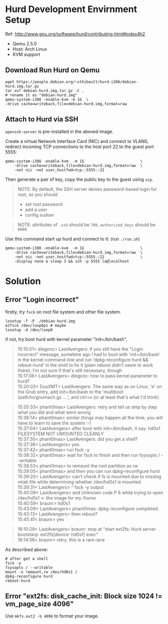 Hurd Development Envirnment Setup
=================================

Ref: http://www.gnu.org/software/hurd/contributing.html#index4h2

- Qemu 2.5.0
- Host: Arch Linux
- KVM support

## Download Run Hurd on Qemu

    wget https://people.debian.org/~sthibault/hurd-i386/debian-hurd.img.tar.gz
    tar xvf debian-hurd.img.tar.gz -C .
    # rename it as "debian-hurd.img"
    qemu-system-i386 -enable-kvm -m 1G  \
    -drive cache=writeback,file=debian-hurd.img,format=raw

## Attach to Hurd via SSH

`openssh-server` is pre-installed in the aboved image.

Create a virtual Network Interface Card (NIC) and connect to VLAN0,
redirect incoming TCP connections to the host port 22 to the guest port 5555:

    qemu-system-i386 -enable-kvm  -m 1G                         \
        -drive cache=writeback,file=debian-hurd.img,format=raw  \
        -net nic -net user,hostfwd=tcp::5555-:22

Then generate a pair of key, copy the public key to the guest using `scp`.

> NOTE: By default, the SSH server denies password-based login for root, so you should
>
> - set root password
> - add a user
> - config sudoer

> NOTE: attributes of `.ssh` should be `700`, `authorized_keys` should be `0600`

Use this command start up hurd and connect to it: (run `./run.sh`)

    qemu-system-i386 -enable-kvm  -m 1G                         \
        -drive cache=writeback,file=debian-hurd.img,format=raw  \
        -net nic -net user,hostfwd=tcp::5555-:22                \
        -display none & sleep 3 && ssh -p 5555 la@localhost

# Solution

## Error "Login incorrect"

firstly, try `fsck` on root file system and other file system.

    losetup -f -P ./debian-hurd.img
    e2fsck /dev/loop0p1 # maybe
    losetup -d /dev/loop0

if not, try boot hurd with kernel parameter "init=/bin/bash",

> 15:15:01< diegonc> LastAvengers: if you still have the "Login incorrect" message, sometime ago I had to boot with 'init=/bin/bash' in the kernel command-line and run 'dpkg-reconfigure hurd && reboot-hurd' in the shell to fix it (plain reboot didn't seem to work there); I'm not sure if that's still necessary, though  
> 15:17:06< LastAvengers> diegonc: how to pass kernel parameter to hurd?  
> 15:20:03< DusXMT> LastAvengers: The same way as on Linux, 'e' on the Grub entry, add init=/bin/bash to the 'multiboot /path/to/gnumach.gz ....', and ctrl+x (or at least that's what I'd think)

> 15:35:33< phant0mas> LastAvengers: retry and tell us step by step what you did and what went wrong  
> 15:36:14< phant0mas> similar things may happen all the time, you will have to learn to save the system :-)  
> 15:37:04< LastAvengers> after boot with init=/bin/bash, it say: hd0s1 FILESYSTEM NOT UMOUNTED CLEANLY  
> 15:37:30< phant0mas> LastAvengers:  did you get a shell?  
> 15:37:38< LastAvengers> yes.  
> 15:37:42< phant0mas> run fsck -y  
> 15:38:32< phant0mas> wait for fsck to finish and then run  fsysopts / --writable  
> 15:38:53< phant0mas> to remount the root partition as rw  
> 15:39:05< phant0mas> and then you can run dpkg-reconfigure hurd  
> 15:39:20< LastAvengers> can't check if fs is mounted due to missing mtab file while determining whether /dev/hd0s1 is mounted.  
> 15:39:31< LastAvengers> ^ fsck -y output  
> 15:40:09< LastAvengers> and Unknown code P 6 while trying to open /dev/hd1s1 <- the image for my /home  
> 15:40:59< braunr> hd0s1  
> 15:43:09< LastAvengers> phant0mas: dpkg-reconfigure completed.  
> 15:43:13< LastAvengers> then reboot?  
> 15:45:41< braunr> yes

> 16:10:29< LastAvengers> braunr: stop at "start ext2fs: Hurd server bootstarp: ext2fs[device: hd0s1] exec"  
> 16:14:56< braunr> retry, this is a rare race

As described above:

    # after get a shell
    fsck -y
    fsysopts / --writable
    mount -o remount,rw /dev/hd0s1 /
    dpkg-reconfigure hurd
    reboot-hurd

## Error "ext2fs: disk_cache_init: Block size 1024 != vm_page_size 4096"

Use `mkfs.ext2 -b 4096` to format your image.
